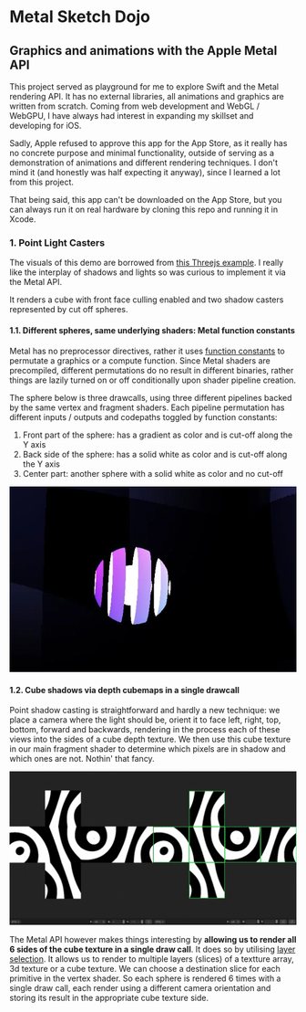 # Metal Sketch Dojo

## Graphics and animations with the Apple Metal API

This project served as playground for me to explore Swift and the Metal rendering API. It has no external libraries, all animations and graphics are written from scratch. Coming from web development and WebGL / WebGPU, I have always had interest in expanding my skillset and developing for iOS.

Sadly, Apple refused to approve this app for the App Store, as it really has no concrete purpose and minimal functionality, outside of serving as a demonstration of animations and different rendering techniques. I don't mind it (and honestly was half expecting it anyway), since I learned a lot from this project.

That being said, this app can't be downloaded on the App Store, but you can always run it on real hardware by cloning this repo and running it in Xcode.

### 1. Point Light Casters

The visuals of this demo are borrowed from [this Threejs example](https://threejs.org/examples/?q=point#webgl_shadowmap_pointlight). I really like the interplay of shadows and lights so was curious to implement it via the Metal API.

It renders a cube with front face culling enabled and two shadow casters represented by cut off spheres.

#### 1.1. Different spheres, same underlying shaders: Metal function constants

Metal has no preprocessor directives, rather it uses [function constants](https://developer.apple.com/documentation/metal/mtlfunctionconstantvalues) to permutate a graphics or a compute function. Since Metal shaders are precompiled, different permutations do no result in different binaries, rather things are lazily turned on or off conditionally upon shader pipeline creation.

The sphere below is three drawcalls, using three different pipelines backed by the same vertex and fragment shaders. Each pipeline permutation has different inputs / outputs and codepaths toggled by function constants:

1. Front part of the sphere: has a gradient as color and is cut-off along the Y axis
2. Back side of the sphere: has a solid white as color and is cut-off along the Y axis
3. Center part: another sphere with a solid white as color and no cut-off

![Preview of sphere rendering](previews/cut-off-sphere.webp)

#### 1.2. Cube shadows via depth cubemaps in a single drawcall

Point shadow casting is straightforward and hardly a new technique: we place a camera where the light should be, orient it to face left, right, top, bottom, forward and backwards, rendering in the process each of these views into the sides of a cube depth texture. We then use this cube texture in our main fragment shader to determine which pixels are in shadow and which ones are not. Nothin' that fancy.

![Visualisation of the first shadow map from the point of view of the first light](previews/cube-shadowmap-0.png)

The Metal API however makes things interesting by **allowing us to render all 6 sides of the cube texture in a single draw call**. It does so by utilising [layer selection](https://developer.apple.com/documentation/metal/render_passes/rendering_to_multiple_texture_slices_in_a_draw_command). It allows us to render to multiple layers (slices) of a textture array, 3d texture or a cube texture. We can choose a destination slice for each primitive in the vertex shader. So each sphere is rendered 6 times with a single draw call, each render using a different camera orientation and storing its result in the appropriate cube texture side.
